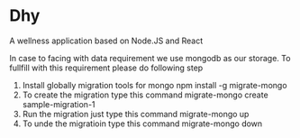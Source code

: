 # Dhy

A wellness application based on Node.JS and React

In case to facing with data requirement we use mongodb as our storage. To fullfill with this requirement please do following step

1. Install globally migration tools for mongo npm install -g migrate-mongo
2. To create the migration type this command migrate-mongo create sample-migration-1
3. Run the migration just type this command migrate-mongo up
4. To unde the migratioin type this command migrate-mongo down

